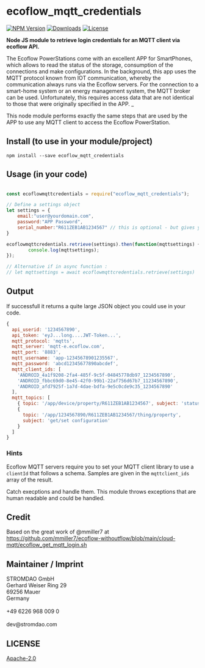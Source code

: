 # ecoflow_mqtt_credentials

[![NPM Version](https://img.shields.io/npm/v/ecoflow_mqtt_credentials.svg)](https://www.npmjs.com/package/ecoflow_mqtt_credentials)
[![Downloads](https://img.shields.io/npm/dt/ecoflow_mqtt_credentials.svg)](https://www.npmjs.com/package/ecoflow_mqtt_credentials)
[![License](https://img.shields.io/npm/l/ecoflow_mqtt_credentials.svg)](https://github.com/energychain/ecoflow_mqtt_credentials/blob/master/LICENSE)


**Node JS module to retrieve login credentials for an MQTT client via ecoflow API.**

The Ecoflow PowerStations come with an excellent APP for SmartPhones, which allows to read the status of the storage, consumption of the connections and make configurations. In the background, this app uses the MQTT protocol known from IOT communication, whereby the communication always runs via the Ecoflow servers. For the connection to a smart-home system or an energy management system, the MQTT broker can be used. Unfortunately, this requires access data that are not identical to those that were originally specified in the APP. _


This node module performs exactly the same steps that are used by the APP to use any MQTT client to access the Ecoflow PowerStation. 

## Install (to use in your module/project)
```shell
npm install --save ecoflow_mqtt_credentials
```

## Usage (in your code)
```javascript

const ecoflowmqttcredentials = require("ecoflow_mqtt_credentials");

// Define a settings object
let settings = {
    email:"user@yourdomain.com",
    password:"APP Password",
    serial_number:"R611ZEB1AB1234567" // this is optional - but gives you some topics to use in MQTT if given
}

ecoflowmqttcredentials.retrieve(settings).then(function(mqttsettings) {
        console.log(mqttsettings);
});

// Alternative if in async function :
// let mqttsettings = await ecoflowmqttcredentials.retrieve(settings)
```

## Output
If successfull it returns a quite large JSON object you could use in your code.

```javascript
{
  api_userid: '1234567890',
  api_token: 'eyJ...long....JWT-Token...',     
  mqtt_protocol: 'mqtts',
  mqtt_server: 'mqtt-e.ecoflow.com',
  mqtt_port: '8883',
  mqtt_username: 'app-12345678901235567',
  mqtt_password: 'abcd12345677890abcdef',
  mqtt_client_ids: [
    'ANDROID_4a1f9208-2fa4-485f-9c5f-04845778db97_1234567890',
    'ANDROID_fbbc69d0-8e45-42f0-99b1-22af756d67b7_11234567890',
    'ANDROID_afd7925f-1a7d-4dae-bdfa-9e5c0cde9c35_1234567890'
  ],
  mqtt_topics: [
    { topic: '/app/device/property/R611ZEB1AB1234567', subject: 'status' },
    {
      topic: '/app/1234567890/R611ZEB1AB1234567/thing/property',
      subject: 'get/set configuration'
    }
  ]
}
```

### Hints
Ecoflow MQTT servers require you to set your MQTT client library to use a `clientId` that follows a schema. Samples are given in the `mqttclient_ids` array of the result.

Catch execptions and handle them. This module throws exceptions that are human readable and could be handled.

## Credit
Based on the great work of @mmiller7 at https://github.com/mmiller7/ecoflow-withoutflow/blob/main/cloud-mqtt/ecoflow_get_mqtt_login.sh

## Maintainer / Imprint

<addr>
STROMDAO GmbH  <br/>
Gerhard Weiser Ring 29  <br/>
69256 Mauer  <br/>
Germany  <br/>
 <br/>
+49 6226 968 009 0  <br/>
 <br/>
dev@stromdao.com  <br/>
</addr>

## LICENSE
[Apache-2.0](./LICENSE)
